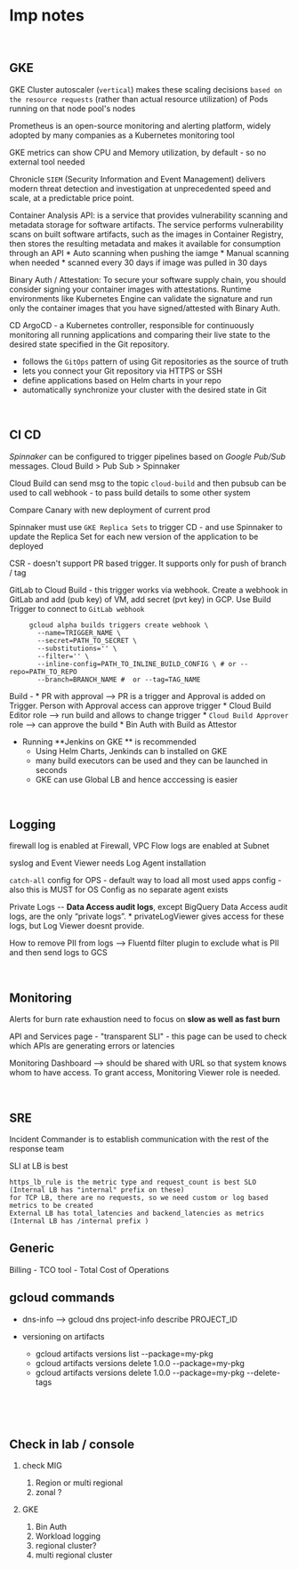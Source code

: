 

# Imp notes


&nbsp;
&nbsp;



## GKE 

GKE Cluster autoscaler (`vertical`) makes these scaling decisions `based on the resource requests` (rather than actual resource utilization) of Pods running on that node pool's nodes

Prometheus is an open-source monitoring and alerting platform, widely adopted by many companies as a Kubernetes monitoring tool

GKE metrics can show CPU and Memory utilization, by default - so no external tool needed

Chronicle `SIEM` (Security Information and Event Management) delivers modern threat detection and investigation at unprecedented speed and scale, at a predictable price point.


Container Analysis API: is a service that provides vulnerability scanning and metadata storage for software artifacts. The service performs vulnerability scans on built software artifacts, such as the images in Container Registry, then stores the resulting metadata and makes it available for consumption through an API
    * Auto scanning when pushing the iamge
    * Manual scanning when needed
    * scanned every 30 days if image was pulled in 30 days

Binary Auth / Attestation: To secure your software supply chain, you should consider signing your container images with attestations. Runtime environments like Kubernetes Engine can validate the signature and run only the container images that you have signed/attested with Binary Auth.


CD ArgoCD - a Kubernetes controller, responsible for continuously monitoring all running applications and comparing their live state to the desired state specified in the Git repository.
  * follows the `GitOps` pattern of using Git repositories as the source of truth
  * lets you connect your Git repository via HTTPS or SSH
  * define applications based on Helm charts in your repo
  * automatically synchronize your cluster with the desired state in Git




&nbsp;
&nbsp;



## CI CD

*Spinnaker* can be configured to trigger pipelines based on *Google Pub/Sub* messages. Cloud Build > Pub Sub > Spinnaker

Cloud Build can send msg to the topic `cloud-build` and then pubsub can be used to call webhook - to pass build details to some other system

Compare Canary with new deployment of current prod

Spinnaker must use `GKE Replica Sets` to trigger CD - and use Spinnaker to update the Replica Set for each new version of the application to be deployed 

CSR - doesn't support PR based trigger. It supports only for push of branch / tag

GitLab to Cloud Build - this trigger works via webhook. Create a webhook in GitLab and add (pub key) of VM, add secret (pvt key) in GCP. Use Build Trigger to connect to `GitLab webhook` 
```
     gcloud alpha builds triggers create webhook \
       --name=TRIGGER_NAME \
       --secret=PATH_TO_SECRET \
       --substitutions='' \
       --filter='' \
       --inline-config=PATH_TO_INLINE_BUILD_CONFIG \ # or --repo=PATH_TO_REPO
       --branch=BRANCH_NAME #  or --tag=TAG_NAME
```


Build - 
    * PR with approval --> PR is a trigger and Approval is added on Trigger. Person with Approval access can approve trigger
        * Cloud Build Editor role --> run build and allows to change trigger
        * `Cloud Build Approver` role --> can approve the build
    * Bin Auth with Build as Attestor
    

 

* Running **Jenkins on GKE ** is recommended
    * Using Helm Charts, Jenkinds can b installed on GKE
    * many build executors can be used and they can be launched in seconds
    * GKE can use Global LB and hence acccessing is easier


&nbsp;
&nbsp;



## Logging
firewall log is enabled at Firewall, VPC Flow logs are enabled at Subnet

syslog and Event Viewer needs Log Agent installation

`catch-all` config for OPS - default way to load all most used apps config - also this is MUST for OS Config as no separate agent exists


Private Logs -- __Data Access audit logs__, except BigQuery Data Access audit logs, are the only “private logs”.
    * privateLogViewer gives access for these logs, but Log Viewer doesnt provide.

How to remove PII from logs --> Fluentd filter plugin to exclude what is PII and then send logs to GCS



&nbsp;
&nbsp;



## Monitoring
Alerts for burn rate exhaustion need to focus on **slow as well as fast burn**

API and Services page - "transparent SLI" - this page can be used to check which APIs are generating errors or latencies

Monitoring Dashboard --> should be shared with URL so that system knows whom to have access. To grant access, Monitoring Viewer role is needed.





&nbsp;
&nbsp;





## SRE 

Incident Commander is to establish communication with the rest of the response team


SLI at LB is best

    https_lb_rule is the metric type and request_count is best SLO (Internal LB has "internal" prefix on these)
    for TCP LB, there are no requests, so we need custom or log based metrics to be created
    External LB has total_latencies and backend_latencies as metrics (Internal LB has /internal prefix )




## Generic
Billing - TCO tool - Total Cost of Operations


## gcloud commands


* dns-info -->  gcloud dns project-info describe PROJECT_ID 

* versioning on artifacts
    * gcloud artifacts versions list --package=my-pkg
    * gcloud artifacts versions delete 1.0.0 --package=my-pkg
    * gcloud artifacts versions delete 1.0.0 --package=my-pkg --delete-tags




&nbsp;
&nbsp;







&nbsp;
&nbsp;










## Check in lab / console

1. check MIG
    1. Region or multi regional
    2. zonal ?

2. GKE
    1. Bin Auth
    2. Workload logging
    3. regional cluster?
    4. multi regional cluster



